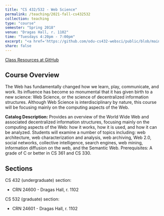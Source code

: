```yaml
---
title: "CS 432/532 - Web Science"
permalink: /teaching/2021-fall-cs432532
collection: teaching
type: "course"
semester: "Spring 2018"
venue: "Dragas Hall, r. 1102"
time: "Tuesdays 4:20pm - 7:00pm"
excerpt: "<a href='https://github.com/odu-cs432-websci/public/blob/main/fall21/README.md' target='_blank'><i class='fab fa-fw fa-github' style='color:#171516'></i></a> &nbsp; **Catalog Description:** Provides an overview of the World Wide Web and associated decentralized information structures, focusing mainly on the computing aspects of the Web: how it works, how it is used, and how it can be analyzed. Students will examine a number of topics including: web architecture, web characterization and analysis, web archiving, Web 2.0, social networks, collective intelligence, search engines, web mining, information diffusion on the web, and the Semantic Web. Prerequisites: A grade of C or better in CS 361 and CS 330."
share: false
---
```


<a href="https://github.com/odu-cs432-websci/public/blob/main/fall21/README.md" target="_blank" class="btn btn--mcw"><i class="fab fa-fw fa-github"></i><span> Class Resources at GitHub</span></a>

## Course Overview

The Web has fundamentally changed how we learn, play, communicate, and work. Its influence has become so monumental that it has given birth to a new science: Web Science, or the science of decentralized information structures. Although Web Science is interdisciplinary by nature, this course will be focusing mainly on the computing aspects of the Web.

**Catalog Description:** Provides an overview of the World Wide Web and associated decentralized information structures, focusing mainly on the computing aspects of the Web: how it works, how it is used, and how it can be analyzed. Students will examine a number of topics including: web architecture, web characterization and analysis, web archiving, Web 2.0, social networks, collective intelligence, search engines, web mining, information diffusion on the web, and the Semantic Web. Prerequisites: A grade of C or better in CS 361 and CS 330.

## Sections

CS 432 (undergraduate) section:

* CRN 24600 - Dragas Hall, r. 1102

CS 532 (graduate) section:

* CRN 24601 - Dragas Hall, r. 1102
